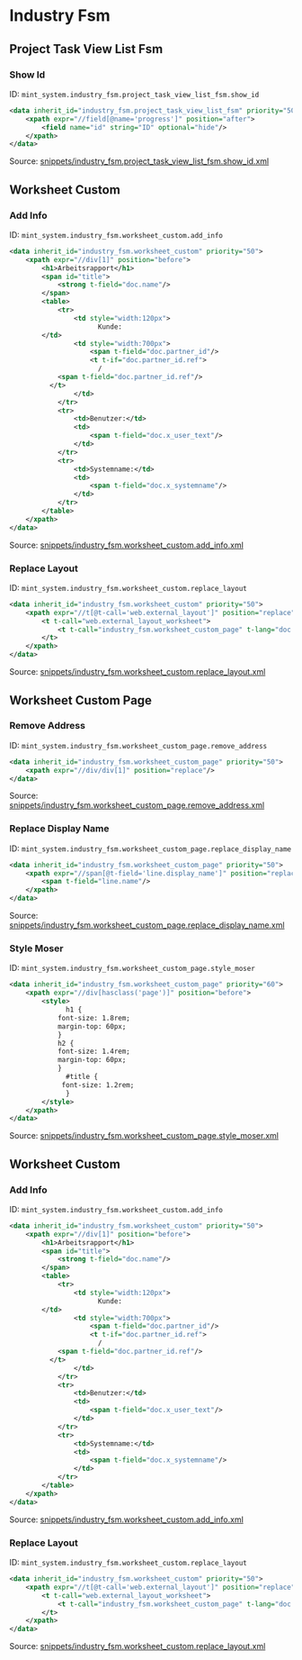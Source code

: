 # Industry Fsm
## Project Task View List Fsm  
### Show Id  
ID: `mint_system.industry_fsm.project_task_view_list_fsm.show_id`  
```xml
<data inherit_id="industry_fsm.project_task_view_list_fsm" priority="50">
    <xpath expr="//field[@name='progress']" position="after">
        <field name="id" string="ID" optional="hide"/>
    </xpath>
</data>

```
Source: [snippets/industry_fsm.project_task_view_list_fsm.show_id.xml](https://github.com/Mint-System/Odoo-Build/tree/16.0/snippets/industry_fsm.project_task_view_list_fsm.show_id.xml)

## Worksheet Custom  
### Add Info  
ID: `mint_system.industry_fsm.worksheet_custom.add_info`  
```xml
<data inherit_id="industry_fsm.worksheet_custom" priority="50">
    <xpath expr="//div[1]" position="before">
        <h1>Arbeitsrapport</h1>
        <span id="title">
            <strong t-field="doc.name"/>
        </span>
        <table>
            <tr>
                <td style="width:120px">
                      Kunde:
        </td>
                <td style="width:700px">
                    <span t-field="doc.partner_id"/>
                    <t t-if="doc.partner_id.ref">
                      /
            <span t-field="doc.partner_id.ref"/>
          </t>
                </td>
            </tr>
            <tr>
                <td>Benutzer:</td>
                <td>
                    <span t-field="doc.x_user_text"/>
                </td>
            </tr>
            <tr>
                <td>Systemname:</td>
                <td>
                    <span t-field="doc.x_systemname"/>
                </td>
            </tr>
        </table>
    </xpath>
</data>

```
Source: [snippets/industry_fsm.worksheet_custom.add_info.xml](https://github.com/Mint-System/Odoo-Build/tree/16.0/snippets/industry_fsm.worksheet_custom.add_info.xml)

### Replace Layout  
ID: `mint_system.industry_fsm.worksheet_custom.replace_layout`  
```xml
<data inherit_id="industry_fsm.worksheet_custom" priority="50">
    <xpath expr="//t[@t-call='web.external_layout']" position="replace">
        <t t-call="web.external_layout_worksheet">
            <t t-call="industry_fsm.worksheet_custom_page" t-lang="doc.partner_id.lang"/>
        </t>
    </xpath>
</data>

```
Source: [snippets/industry_fsm.worksheet_custom.replace_layout.xml](https://github.com/Mint-System/Odoo-Build/tree/16.0/snippets/industry_fsm.worksheet_custom.replace_layout.xml)

## Worksheet Custom Page  
### Remove Address  
ID: `mint_system.industry_fsm.worksheet_custom_page.remove_address`  
```xml
<data inherit_id="industry_fsm.worksheet_custom_page" priority="50">
    <xpath expr="//div/div[1]" position="replace"/>
</data>

```
Source: [snippets/industry_fsm.worksheet_custom_page.remove_address.xml](https://github.com/Mint-System/Odoo-Build/tree/16.0/snippets/industry_fsm.worksheet_custom_page.remove_address.xml)

### Replace Display Name  
ID: `mint_system.industry_fsm.worksheet_custom_page.replace_display_name`  
```xml
<data inherit_id="industry_fsm.worksheet_custom_page" priority="50">
    <xpath expr="//span[@t-field='line.display_name']" position="replace">
        <span t-field="line.name"/>
    </xpath>
</data>

```
Source: [snippets/industry_fsm.worksheet_custom_page.replace_display_name.xml](https://github.com/Mint-System/Odoo-Build/tree/16.0/snippets/industry_fsm.worksheet_custom_page.replace_display_name.xml)

### Style Moser  
ID: `mint_system.industry_fsm.worksheet_custom_page.style_moser`  
```xml
<data inherit_id="industry_fsm.worksheet_custom_page" priority="60">
    <xpath expr="//div[hasclass('page')]" position="before">
        <style>
              h1 {
            font-size: 1.8rem;
            margin-top: 60px;
            }
            h2 {
            font-size: 1.4rem;
            margin-top: 60px;
            }   
              #title {
             font-size: 1.2rem;
              }
        </style>
    </xpath>
</data>

```
Source: [snippets/industry_fsm.worksheet_custom_page.style_moser.xml](https://github.com/Mint-System/Odoo-Build/tree/16.0/snippets/industry_fsm.worksheet_custom_page.style_moser.xml)

## Worksheet Custom  
### Add Info  
ID: `mint_system.industry_fsm.worksheet_custom.add_info`  
```xml
<data inherit_id="industry_fsm.worksheet_custom" priority="50">
    <xpath expr="//div[1]" position="before">
        <h1>Arbeitsrapport</h1>
        <span id="title">
            <strong t-field="doc.name"/>
        </span>
        <table>
            <tr>
                <td style="width:120px">
                      Kunde:
        </td>
                <td style="width:700px">
                    <span t-field="doc.partner_id"/>
                    <t t-if="doc.partner_id.ref">
                      /
            <span t-field="doc.partner_id.ref"/>
          </t>
                </td>
            </tr>
            <tr>
                <td>Benutzer:</td>
                <td>
                    <span t-field="doc.x_user_text"/>
                </td>
            </tr>
            <tr>
                <td>Systemname:</td>
                <td>
                    <span t-field="doc.x_systemname"/>
                </td>
            </tr>
        </table>
    </xpath>
</data>

```
Source: [snippets/industry_fsm.worksheet_custom.add_info.xml](https://github.com/Mint-System/Odoo-Build/tree/16.0/snippets/industry_fsm.worksheet_custom.add_info.xml)

### Replace Layout  
ID: `mint_system.industry_fsm.worksheet_custom.replace_layout`  
```xml
<data inherit_id="industry_fsm.worksheet_custom" priority="50">
    <xpath expr="//t[@t-call='web.external_layout']" position="replace">
        <t t-call="web.external_layout_worksheet">
            <t t-call="industry_fsm.worksheet_custom_page" t-lang="doc.partner_id.lang"/>
        </t>
    </xpath>
</data>

```
Source: [snippets/industry_fsm.worksheet_custom.replace_layout.xml](https://github.com/Mint-System/Odoo-Build/tree/16.0/snippets/industry_fsm.worksheet_custom.replace_layout.xml)

